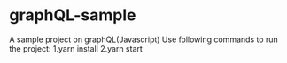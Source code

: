 # graphQL-sample
A sample project on graphQL(Javascript)
Use following commands to run the project:
1.yarn install
2.yarn start
